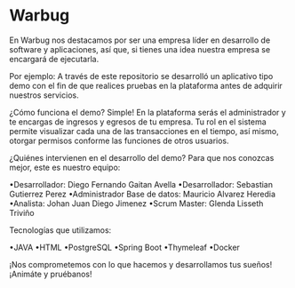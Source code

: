 # Warbug

En Warbug nos destacamos por ser una empresa líder en desarrollo de software y aplicaciones, así que, si tienes una idea nuestra empresa se encargará de ejecutarla.

Por ejemplo: A través de este repositorio se desarrolló un aplicativo tipo demo con el fin de que realices pruebas en la plataforma antes de adquirir nuestros servicios.

¿Cómo funciona el demo? Simple! En la plataforma serás el administrador y te encargas de ingresos y egresos de tu empresa. Tu rol en el sistema permite visualizar cada una de las transacciones en el tiempo, así mismo, otorgar permisos conforme las funciones de otros usuarios.

¿Quiénes intervienen en el desarrollo del demo? Para que nos conozcas mejor, este es nuestro equipo:

•Desarrollador: Diego Fernando Gaitan Avella
•Desarrollador: Sebastian Gutierrez Perez
•Administrador Base de datos: Mauricio Alvarez Heredia
•Analista: Johan Juan Diego Jimenez
•Scrum Master: Glenda Lisseth Triviño

Tecnologías que utilizamos:

•JAVA
•HTML
•PostgreSQL
•Spring Boot
•Thymeleaf
•Docker

¡Nos comprometemos con lo que hacemos y desarrollamos tus sueños! ¡Animáte y pruébanos!
